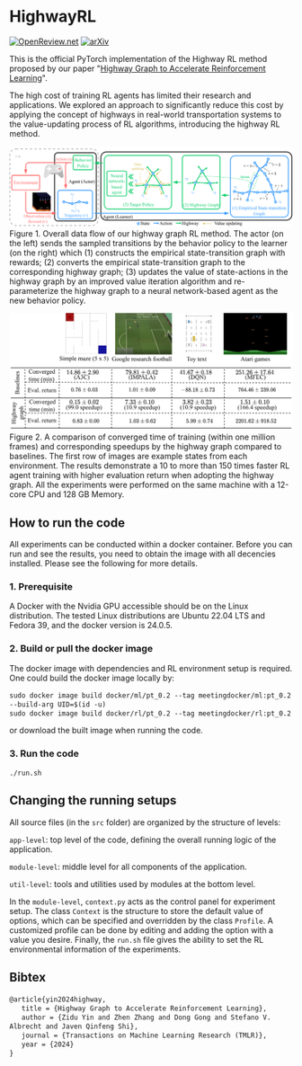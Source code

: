 # HighwayRL

[![OpenReview.net](https://img.shields.io/badge/OpenReview.net-3mJZfL77WM-70160f.svg)](https://openreview.net/forum?id=3mJZfL77WM)
[![arXiv](https://img.shields.io/badge/arXiv-2405.11727-b31b1b.svg)](https://arxiv.org/abs/2405.11727)


This is the official PyTorch implementation of the Highway RL method proposed by our paper "[Highway Graph to Accelerate Reinforcement Learning](https://openreview.net/forum?id=3mJZfL77WM)". 

The high cost of training RL agents has limited their research and applications.
We explored an approach to significantly reduce this cost by applying the concept of highways in real-world transportation systems to the value-updating process of RL algorithms, introducing the highway RL method.


![Alt text](docs/4_1.png)
Figure 1. Overall data flow of our highway graph RL method. The actor (on the left) sends the sampled transitions by the behavior policy to the learner (on the right) which (1) constructs the empirical state-transition graph with rewards; (2) converts the empirical state-transition graph to the corresponding highway graph; (3) updates the value of state-actions in the highway graph by an improved value iteration algorithm and re-parameterize the highway graph to a neural network-based agent as the new behavior policy.


![Alt text](docs/1_2.png)
Figure 2. A comparison of converged time of training (within one million frames) and corresponding speedups by the highway graph compared to baselines.
The first row of images are example states from each environment.
The results demonstrate a 10 to more than 150 times faster RL agent training with higher evaluation return when adopting the highway graph.
All the experiments were performed on the same machine with a 12-core CPU and 128 GB Memory.


## How to run the code

All experiments can be conducted within a docker container.
Before you can run and see the results, you need to obtain the image with all decencies installed.
Please see the following for more details.

### 1. Prerequisite
A Docker with the Nvidia GPU accessible should be on the Linux distribution. 
The tested Linux distributions are Ubuntu 22.04 LTS and Fedora 39, and the docker version is 24.0.5. 

### 2. Build or pull the docker image
The docker image with dependencies and RL environment setup is required.
One could build the docker image locally by:

    sudo docker image build docker/ml/pt_0.2 --tag meetingdocker/ml:pt_0.2 --build-arg UID=$(id -u)
    sudo docker image build docker/rl/pt_0.2 --tag meetingdocker/rl:pt_0.2

or download the built image when running the code.
 
### 3. Run the code

    ./run.sh

## Changing the running setups
All source files (in the `src` folder) are organized by the structure of levels:

`app-level`: top level of the code, defining the overall running logic of the application.

`module-level`: middle level for all components of the application.

`util-level`: tools and utilities used by modules at the bottom level.

In the `module-level`, `context.py` acts as the control panel for experiment setup.
The class `Context` is the structure to store the default value of options, which can be specified and overridden by the class `Profile`.
A customized profile can be done by editing and adding the option with a value you desire.
Finally, the `run.sh` file gives the ability to set the RL environmental information of the experiments.


## Bibtex
```
@article{yin2024highway,
   title = {Highway Graph to Accelerate Reinforcement Learning},
   author = {Zidu Yin and Zhen Zhang and Dong Gong and Stefano V. Albrecht and Javen Qinfeng Shi},
   journal = {Transactions on Machine Learning Research (TMLR)},
   year = {2024}
}
```
